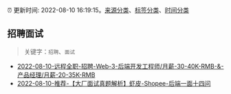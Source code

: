 :alarm_clock: 更新时间: 2022-08-10 16:19:15。[来源分类](../README.md)、[标签分类](../TAGS.md)、[时间分类](../TIMELINE.md)

## 招聘面试


> 关键字：`招聘`、`面试`



- [2022-08-10-远程全职-招聘-Web-3-后端开发工程师/月薪-30-40K-RMB-&-产品经理/月薪-20-35K-RMB](https://www.v2ex.com/t/872027) 
- [2022-08-10-推荐-【大厂面试真题解析】虾皮-Shopee-后端一面十四问](https://toutiao.io/k/pol71im) 
